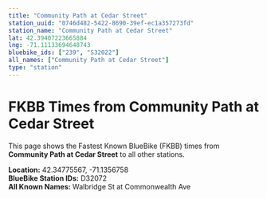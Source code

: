 ```yaml
---
title: "Community Path at Cedar Street"
station_uuid: "0746d482-5422-8690-39ef-ec1a357273fd"
station_name: "Community Path at Cedar Street"
lat: 42.39407223665884
lng: -71.11133694648743
bluebike_ids: ["239", "S32022"]
all_names: ["Community Path at Cedar Street"]
type: "station"
---
```


# FKBB Times from Community Path at Cedar Street

This page shows the Fastest Known BlueBike (FKBB) times from **Community Path at Cedar Street** to all other stations.

**Location:** 42.34775567, -71.1356758  
**BlueBike Station IDs:** D32072  
**All Known Names:** Walbridge St at Commonwealth Ave


